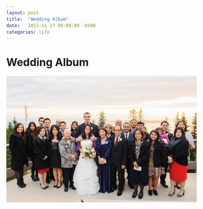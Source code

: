 ```yaml
---
layout: post
title:  "Wedding Album"
date:   2013-11-17 00:00:00 -0500
categories: life
---
```


# Wedding Album
[<img src="/assets/images/wedding_album_cover.jpg">](https://get.google.com/albumarchive/100277690582081047006/album/AF1QipMg1oBd6sddd3vQ24LqvYoFuKj5DhkIPsIFe3cU?authKey=CJ6t_NLr54DqogE)